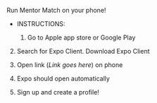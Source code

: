 Run Mentor Match on your phone!

* INSTRUCTIONS:

  1) Go to Apple app store or Google Play

2) Search for Expo Client. Download Expo Client

  3) Open link (*Link goes here*) on phone

  4) Expo should open automatically

  5) Sign up and create a profile!


